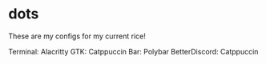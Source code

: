 # dots

These are my configs for my current rice!

Terminal: Alacritty
GTK: Catppuccin
Bar: Polybar
BetterDiscord: Catppuccin
